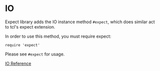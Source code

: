 # IO

Expect library adds the IO instance method `#expect`, which does similar act to
tcl's expect extension.

In order to use this method, you must require expect:

    require 'expect'

Please see `#expect` for usage.

[IO Reference](https://ruby-doc.org/stdlib-2.6/libdoc/pty/rdoc/IO.html)